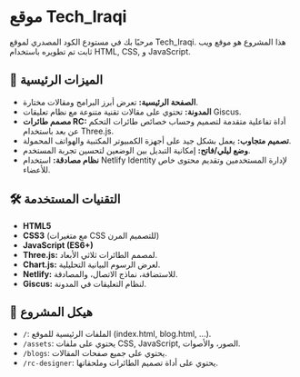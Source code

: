 # موقع Tech_Iraqi

مرحبًا بك في مستودع الكود المصدري لموقع Tech_Iraqi. هذا المشروع هو موقع ويب ثابت تم تطويره باستخدام HTML, CSS, و JavaScript.

## 🚀 الميزات الرئيسية

*   **الصفحة الرئيسية:** تعرض أبرز البرامج ومقالات مختارة.
*   **المدونة:** تحتوي على مقالات تقنية متنوعة مع نظام تعليقات Giscus.
*   **مصمم طائرات RC:** أداة تفاعلية متقدمة لتصميم وحساب خصائص طائرات التحكم عن بعد باستخدام Three.js.
*   **تصميم متجاوب:** يعمل بشكل جيد على أجهزة الكمبيوتر المكتبية والهواتف المحمولة.
*   **وضع ليلي/فاتح:** إمكانية التبديل بين الوضعين لتحسين تجربة المستخدم.
*   **نظام مصادقة:** استخدام Netlify Identity لإدارة المستخدمين وتقديم محتوى خاص للأعضاء.

## 🛠️ التقنيات المستخدمة

*   **HTML5**
*   **CSS3** (مع متغيرات CSS للتصميم المرن)
*   **JavaScript (ES6+)**
*   **Three.js:** لمصمم الطائرات ثلاثي الأبعاد.
*   **Chart.js:** لعرض الرسوم البيانية التحليلية.
*   **Netlify:** للاستضافة، نماذج الاتصال، والمصادقة.
*   **Giscus:** لنظام التعليقات في المدونة.

## 📂 هيكل المشروع

*   `/`: الملفات الرئيسية للموقع (index.html, blog.html, ...).
*   `/assets`: يحتوي على ملفات CSS, JavaScript, الصور، والأصوات.
*   `/blogs`: يحتوي على جميع صفحات المقالات.
*   `/rc-designer`: يحتوي على أداة تصميم الطائرات وملحقاتها.